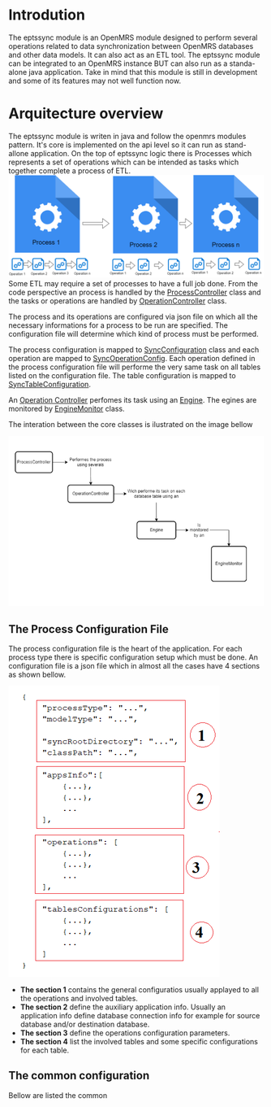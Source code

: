 # Introdution
The eptssync module is an OpenMRS module designed to perform several operations related to data synchronization between OpenMRS databases and other data models. It can also act as an ETL tool. The eptssync module can be integrated to an OpenMRS instance BUT can also run as a standa-alone java application. Take in mind that this module is still in development and some of its features may not well function now.
# Arquitecture overview
The eptssync module is writen in java and follow the openmrs modules pattern. It's core is implemented on the api level so it can run as stand-allone application.
On the top of eptssync logic there is Processes which represents a set of operations which can be intended as tasks which together complete a process of ETL.
 ![eptssync_arquitecture](docs/Eptssync_Arquitecture.png)
 Some ETL may require a set of processes to have a full job done.
 From the code perspective an process is handled by the [ProcessController](api/src/main/java/org/openmrs/module/eptssync/controller/ProcessController.java) class and the tasks or operations are handled by [OperationController](api/src/main/java/org/openmrs/module/eptssync/controller/OperationController.java) class. 
 
 The process and its operations are configured via json file on which all the necessary informations for a process to be run are specified. The configuration file will determine which kind of process must be performed.
 
 The process configuration is mapped to [SyncConfiguration](api/src/main/java/org/openmrs/module/eptssync/controller/conf/SyncConfiguration.java) class and each operation are mapped to [SyncOperationConfig](api/src/main/java/org/openmrs/module/eptssync/controller/conf/SyncOperationConfig.java).
 Each operation defined in the process configuration file will performe the very same task on all tables listed on the configuration file. The table configuration is mapped to [SyncTableConfiguration](api/src/main/java/org/openmrs/module/eptssync/controller/conf/SyncTableConfiguration.java).
 
 An [Operation Controller](api/src/main/java/org/openmrs/module/eptssync/controller/OperationController.java) perfomes its task using an [Engine](api/src/main/java/org/openmrs/module/eptssync/engine/Engine.java). The egines are monitored by [EngineMonitor](api/src/main/java/org/openmrs/module/eptssync/monitor/EngineMonitor.java) class.
 
 The interation between the core classes is ilustrated on the image bellow
 
 ![how-the-process-is-performed](docs/how-the-process-is-performed.png)
 
 ## The Process Configuration File
 The process configuration file is the heart of the application. For each process type there is specific configuration setup which must be done. An configuration file is a json file which in almost all the cases have 4 sections as shown bellow.

 ![config-sections](docs/config-sections.png)
 
 - **The section 1** contains the general configuratios usually applayed to all the operations and involved tables.
 - **The section 2** define the auxiliary application info. Usually an application info define database connection info for example for source database and/or destination database.
 - **The section 3** define the operations configuration parameters.
 - **The section 4** list the involved tables and some specific configurations for each table.

## The common configuration
Bellow are listed the common 
 
 
 
 
 

